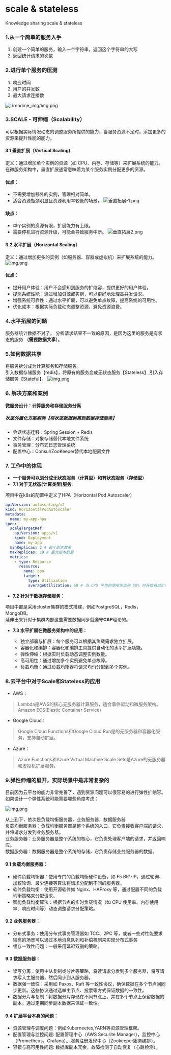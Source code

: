 # scale & stateless

Knowledge sharing scale &amp; stateless

### 1.从一个简单的服务入手

1. 创建一个简单的服务，输入一个字符串，返回这个字符串的大写
2. 返回统计请求的次数

### 2.进行单个服务的压测

1. 响应时间
2. 用户的并发数
3. 最大请求连接数

![./readme_img/img.png](readme_img/单体服务.png)

### 3.SCALE - 可伸缩（Scalability）

可以根据实际情况动态的调整服务所提供的能力，当服务资源不足时，添加更多的资源来提升性能的能力。

#### 3.1 垂直扩展（Vertical Scaling) <br>

定义：通过增加单个实例的资源（如 CPU、内存、存储等）来扩展系统的能力。<br>
在微服务架构中，垂直扩展通常意味着为某个服务实例分配更多的资源。 <br>

#### 优点：

* 不需要增加额外的实例，管理相对简单。
* 适合资源瓶颈明显且资源利用率较低的场景。
  ![垂直拓展-1.png](./readme_img/垂直拓展-1.png)

#### 缺点：

* 单个实例的资源有限，扩展能力有上限。
* 需要停机进行资源升级，可能会导致服务中断。
  ![垂直拓展2.png](./readme_img/垂直拓展-2.png)

#### 3.2 水平扩展（Horizontal Scaling）<br>

定义：通过增加更多的实例（如服务器、容器或虚拟机）来扩展系统的能力。
![img.png](./readme_img/水平拓展.png)

#### 优点：

* 提升用户体验：用户不会感知到服务的扩缩容，提供更好的用户体验。
* 提高系统性能：通过增加资源或实例，可以更好地处理高并发请求。
* 增强系统可靠性：通过水平扩展，可以避免单点故障，提高系统的可用性。
* 优化成本：根据实际负载动态调整资源，避免资源浪费。

### 4.水平拓展的问题

服务器统计数据不对了。
分析请求结果不一致的原因，是因为这里的服务是有状态的服务 <b>（需要数据共享）</b>。

### 5.如何数据共享

将服务拆分成为计算服务和存储服务。<br>
引入数据存储服务【redis】，将原有的服务变成无状态服务【Stateless】,引入存储服务【Stateful】。
![img.png](./readme_img/引入数据存储服务.png)

### 6. 解决方案和案例

<b> 微服务设计：计算服务和存储服务分离 </b>

##### 状态外置化方案案例【将状态数据剥离到数据存储服务】

* 会话状态迁移：Spring Session + Redis
* 文件存储：对象存储替代本地文件系统
* 事务管理：分布式日志管理系统
* 配置中心：Consul/ZooKeeper替代本地配置文件

### 7. 工作中的体现

* <b>一个服务可以划分成无状态服务（计算型）和有状态服务（存储型）</b> <br>
* <b>7.1 对于无状态(计算类型)服务: </b><br>

项目中在k8s的配置中定义了HPA（Horizontal Pod Autoscaler）

```yaml
apiVersion: autoscaling/v2
kind: HorizontalPodAutoscaler
metadata:
  name: my-app-hpa
spec:
  scaleTargetRef:
    apiVersion: apps/v1
    kind: Deployment
    name: my-app
  minReplicas: 2 # 最小副本数量
  maxReplicas: 10 # 最大副本数量
  metrics:
    - type: Resource
      resource:
        name: cpu
        target:
          type: Utilization
          averageUtilization: 50 # 当 CPU 平均的使用率达到 50% 时开始自动扩缩容
```

* <b>7.2 针对于数据存储服务：</b><br>

项目中都是采用cluster集群的模式搭建，例如PostgreSQL，Redis，MongoDB。 <br>
延伸出来针对于集群内部这些需要数据同步就遵守<b>CAP</b>理论的。

* <b>7.3 水平扩展在微服务架构中的应用：</b>

  * 独立部署与扩展：每个服务可以根据其负载需求独立扩展。
  * 容器化和编排：容器化和编排工具提供自动化的水平扩展功能。
  * 弹性伸缩：根据实时负载动态调整实例数量。
  * 高可用性：通过增加多个实例避免单点故障。
  * 负载均衡：通过负载均衡器将请求均匀分配到多个实例。

### 8.云平台中对于Scale和Stateless的应用

* AWS：

> Lambda是AWS的核心无服务器计算服务，适合事件驱动和微服务架构。 <br>
> Amazon ECS(Elastic Container Service)

* Google Cloud：

> Google Cloud Functions和Google Cloud Run是的无服务器和容器化服务，支持自动扩展。

* Azure：

> Azure Functions和Azure Virtual Machine Scale Sets是Azure的无服务器和虚拟机扩展服务。

### 9.弹性伸缩的展开，实际场景中是非常复杂的

目前因为云平台的能力非常完善了，遇到资源问题可以很容易的进行弹性扩缩容。
如果设计一个弹性系统可能需要哪些角度考虑：

![img.png](readme_img/实际场景%20.png)

从上到下，依次是负载均衡服务器，业务服务器，数据服务器 <br>
负载均衡服务器：负载均衡服务器是整个系统的入口，它负责接收客户端的请求，并将请求分发到业务服务器。 <br>
业务服务器：业务服务器是整个系统的核心，它负责处理客户端的请求，并返回响应。 <br>
数据服务器：数据服务器是整个系统的存储，它负责存储业务服务器的数据。 <br>

#### 9.1 负载均衡服务器： <br>

* 硬件负载均衡器：使用专门的负载均衡硬件设备，如 F5 BIG-IP，通过轮询、加权轮询、最少连接等算法将请求分配到不同的服务器。
* 软件负载均衡：使用开源软件如 Nginx、HAProxy 等，通过配置不同的负载均衡策略来分配请求。
* 智能负载均衡算法：根据节点的实时负载情况（如 CPU 使用率、内存使用率、响应时间等）动态调整请求分配策略。

#### 9.2 业务服务器： <br>

* 分布式事务：使用分布式事务管理器如 TCC、2PC 等，或者一些对性能要求较高的场景可以通过本地消息队列和补偿机制来实现分布式事务
* 缓存一致性问题：一般采用延迟双删的策略。

#### 9.3 数据服务器： <br>

* 读写分离：使用主从复制或分片等策略，将读请求分发到多个服务器，将写请求写入主服务器，然后同步到从服务器。
* 数据强一致性：采用如 Paxos、Raft 等一致性协议，确保数据在多个节点间同步更新。这些协议通过选举主节点、投票等方式保证数据的一致性。
* 数据分片与复制：将数据分片存储在不同节点上，并在多个节点上保留数据的副本。通过定期同步副本数据来保证一致性。

#### 9.4 扩展平台本身的问题： <br>

* 资源管理与调度问题：例如Kuberneetes,YARN等资源管理框架。
* 配置管理与监控问题: 配置管理中心（AWS Securite Manager），监控中心（Prometheus，Grafana）。服务注册发现中心（Zookeeper服务编排）。
* 容错与高可用性问题: 数据库副本冗余，故障检测于自动恢复（心跳检测）。